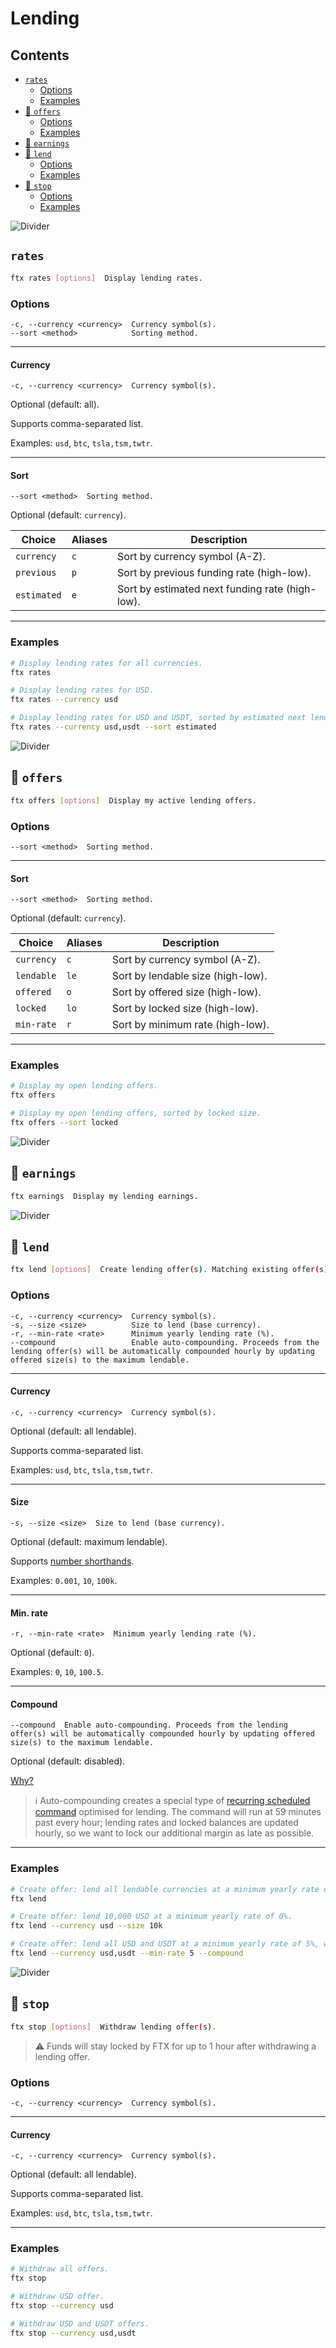 # Lending

## Contents

- [`rates`](#rates)
  - [Options](#options)
  - [Examples](#examples)
- [🔐 `offers`](#-offers)
  - [Options](#options-1)
  - [Examples](#examples-1)
- [🔐 `earnings`](#-earnings)
- [🔐 `lend`](#-lend)
  - [Options](#options-2)
  - [Examples](#examples-2)
- [🔐 `stop`](#-stop)
  - [Options](#options-3)
  - [Examples](#examples-3)

![Divider](../../images/divider.png)

## `rates`

```sh
ftx rates [options]  Display lending rates.
```

### Options

```
-c, --currency <currency>  Currency symbol(s).
--sort <method>            Sorting method.
```

---

#### Currency

```
-c, --currency <currency>  Currency symbol(s).
```

Optional (default: all).

Supports comma-separated list.

Examples: `usd`, `btc`, `tsla,tsm,twtr`.

---

#### Sort

```
--sort <method>  Sorting method.
```

Optional (default: `currency`).

| Choice      | Aliases | Description                                     |
| ----------- | ------- | ----------------------------------------------- |
| `currency`  | `c`     | Sort by currency symbol (A-Z).                  |
| `previous`  | `p`     | Sort by previous funding rate (high-low).       |
| `estimated` | `e`     | Sort by estimated next funding rate (high-low). |

---

### Examples

```sh
# Display lending rates for all currencies.
ftx rates

# Display lending rates for USD.
ftx rates --currency usd

# Display lending rates for USD and USDT, sorted by estimated next lending rate.
ftx rates --currency usd,usdt --sort estimated
```

![Divider](../../images/divider.png)

## 🔐 `offers`

```sh
ftx offers [options]  Display my active lending offers.
```

### Options

```
--sort <method>  Sorting method.
```

---

#### Sort

```
--sort <method>  Sorting method.
```

Optional (default: `currency`).

| Choice     | Aliases | Description                       |
| ---------- | ------- | --------------------------------- |
| `currency` | `c`     | Sort by currency symbol (A-Z).    |
| `lendable` | `le`    | Sort by lendable size (high-low). |
| `offered`  | `o`     | Sort by offered size (high-low).  |
| `locked`   | `lo`    | Sort by locked size (high-low).   |
| `min-rate` | `r`     | Sort by minimum rate (high-low).  |

---

### Examples

```sh
# Display my open lending offers.
ftx offers

# Display my open lending offers, sorted by locked size.
ftx offers --sort locked
```

![Divider](../../images/divider.png)

## 🔐 `earnings`

```sh
ftx earnings  Display my lending earnings.
```

![Divider](../../images/divider.png)

## 🔐 `lend`

```sh
ftx lend [options]  Create lending offer(s). Matching existing offer(s) will be overwritten.
```

### Options

```
-c, --currency <currency>  Currency symbol(s).
-s, --size <size>          Size to lend (base currency).
-r, --min-rate <rate>      Minimum yearly lending rate (%).
--compound                 Enable auto-compounding. Proceeds from the lending offer(s) will be automatically compounded hourly by updating offered size(s) to the maximum lendable.
```

---

#### Currency

```
-c, --currency <currency>  Currency symbol(s).
```

Optional (default: all lendable).

Supports comma-separated list.

Examples: `usd`, `btc`, `tsla,tsm,twtr`.

---

#### Size

```
-s, --size <size>  Size to lend (base currency).
```

Optional (default: maximum lendable).

Supports [number shorthands](./../../guides/power-users.md#number-shorthands).

Examples: `0.001`, `10`, `100k`.

---

#### Min. rate

```
-r, --min-rate <rate>  Minimum yearly lending rate (%).
```

Optional (default: `0`).

Examples: `0`, `10`, `100.5`.

---

#### Compound

```
--compound  Enable auto-compounding. Proceeds from the lending offer(s) will be automatically compounded hourly by updating offered size(s) to the maximum lendable.
```

Optional (default: disabled).

[Why?](../../studies/auto-compounding.md)

> ℹ️ Auto-compounding creates a special type of [recurring scheduled command](../../guides/scheduled-commands.md#recurring) optimised for lending. The command will run at 59 minutes past every hour; lending rates and locked balances are updated hourly, so we want to lock our additional margin as late as possible.

---

### Examples

```sh
# Create offer: lend all lendable currencies at a minimum yearly rate of 0%.
ftx lend

# Create offer: lend 10,000 USD at a minimum yearly rate of 0%.
ftx lend --currency usd --size 10k

# Create offer: lend all USD and USDT at a minimum yearly rate of 5%, with auto-compounding enabled.
ftx lend --currency usd,usdt --min-rate 5 --compound
```

![Divider](../../images/divider.png)

## 🔐 `stop`

```sh
ftx stop [options]  Withdraw lending offer(s).
```

> ⚠️ Funds will stay locked by FTX for up to 1 hour after withdrawing a lending offer.

### Options

```
-c, --currency <currency>  Currency symbol(s).
```

---

#### Currency

```
-c, --currency <currency>  Currency symbol(s).
```

Optional (default: all lendable).

Supports comma-separated list.

Examples: `usd`, `btc`, `tsla,tsm,twtr`.

---

### Examples

```sh
# Withdraw all offers.
ftx stop

# Withdraw USD offer.
ftx stop --currency usd

# Withdraw USD and USDT offers.
ftx stop --currency usd,usdt
```
